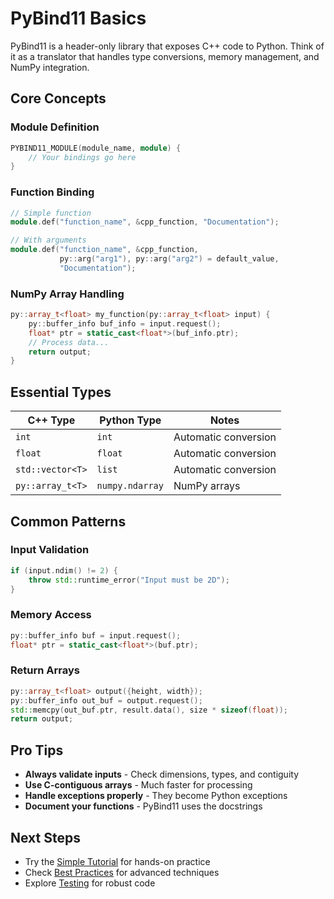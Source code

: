 # PyBind11 Basics

PyBind11 is a header-only library that exposes C++ code to Python. Think of it as a translator that handles type conversions, memory management, and NumPy integration.

## Core Concepts

### Module Definition

```cpp
PYBIND11_MODULE(module_name, module) {
    // Your bindings go here
}
```

### Function Binding

```cpp
// Simple function
module.def("function_name", &cpp_function, "Documentation");

// With arguments
module.def("function_name", &cpp_function,
           py::arg("arg1"), py::arg("arg2") = default_value,
           "Documentation");
```

### NumPy Array Handling

```cpp
py::array_t<float> my_function(py::array_t<float> input) {
    py::buffer_info buf_info = input.request();
    float* ptr = static_cast<float*>(buf_info.ptr);
    // Process data...
    return output;
}
```

## Essential Types

| C++ Type | Python Type | Notes |
|----------|-------------|-------|
| `int` | `int` | Automatic conversion |
| `float` | `float` | Automatic conversion |
| `std::vector<T>` | `list` | Automatic conversion |
| `py::array_t<T>` | `numpy.ndarray` | NumPy arrays |

## Common Patterns

### Input Validation

```cpp
if (input.ndim() != 2) {
    throw std::runtime_error("Input must be 2D");
}
```

### Memory Access

```cpp
py::buffer_info buf = input.request();
float* ptr = static_cast<float*>(buf.ptr);
```

### Return Arrays

```cpp
py::array_t<float> output({height, width});
py::buffer_info out_buf = output.request();
std::memcpy(out_buf.ptr, result.data(), size * sizeof(float));
return output;
```

## Pro Tips

- **Always validate inputs** - Check dimensions, types, and contiguity
- **Use C-contiguous arrays** - Much faster for processing
- **Handle exceptions properly** - They become Python exceptions
- **Document your functions** - PyBind11 uses the docstrings

## Next Steps

- Try the [Simple Tutorial](simple-tutorial.md) for hands-on practice
- Check [Best Practices](best-practices.md) for advanced techniques
- Explore [Testing](testing.md) for robust code
